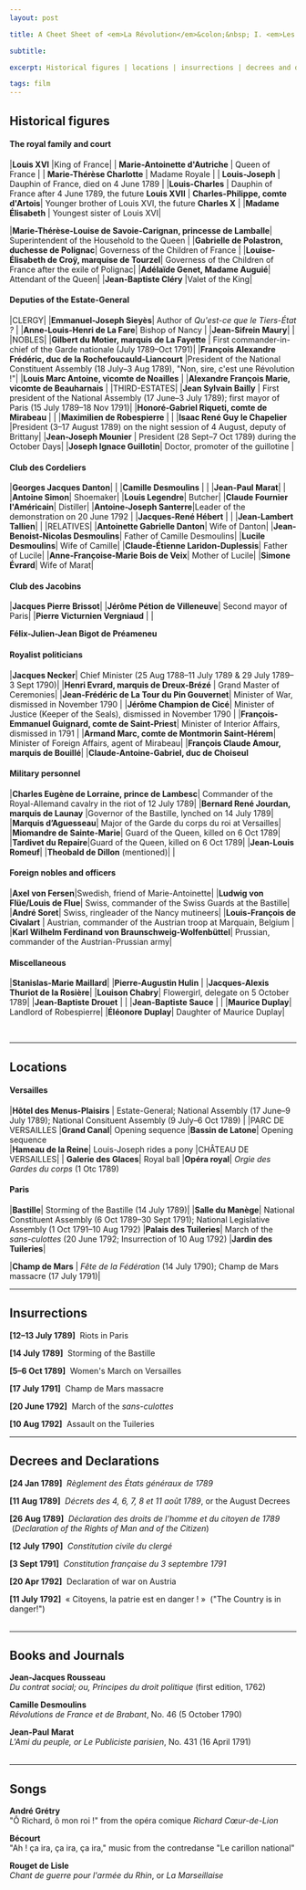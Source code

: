 ```yaml
---
layout: post

title: A Cheet Sheet of <em>La Révolution</em>&colon;&nbsp; I. <em>Les Années lumière</em>

subtitle: 

excerpt: Historical figures | locations | insurrections | decrees and declarations | books and journals | songs <br />

tags: film
---
```


## Historical figures

#### The royal family and court

|**Louis XVI** |King of France|
| **Marie-Antoinette d'Autriche** | Queen of France |
| **Marie-Thérèse Charlotte** | Madame Royale |
| **Louis-Joseph** | Dauphin of France, died on 4 June 1789 | 
|**Louis-Charles** | Dauphin of France after 4 June 1789, the future **Louis XVII** |
**Charles-Philippe, comte d'Artois**| Younger brother of Louis XVI,  the future **Charles X** |
|**Madame Élisabeth** | Youngest sister of Louis XVI|


|**Marie-Thérèse-Louise de Savoie-Carignan, princesse de Lamballe**| Superintendent of the Household to the Queen |
|**Gabrielle de Polastron, duchesse de Polignac**| Governess of the Children of France |
|**Louise-Élisabeth de Croÿ, marquise de Tourzel**| Governess of the Children of France after the exile of Polignac|
|**Adélaïde Genet, Madame Auguié**| Attendant of the Queen|
|**Jean-Baptiste Cléry** |Valet of the King|



#### Deputies of the Estate-General

|CLERGY|
|**Emmanuel-Joseph Sieyès**| Author of _Qu'est-ce que le Tiers-État ?_ |
|**Anne-Louis-Henri de La Fare**| Bishop of Nancy |
|**Jean-Sifrein Maury**| |
|NOBLES|
|**Gilbert du Motier, marquis de La Fayette**  | First commander-in-chief of the Garde nationale (July 1789–Oct 1791)|
|**François Alexandre Frédéric, duc de la Rochefoucauld-Liancourt** |President of the National Constituent Assembly (18 July–3 Aug 1789), "Non, sire, c'est une Révolution !"|
|**Louis Marc Antoine, vicomte de Noailles** |
|**Alexandre François Marie, vicomte de Beauharnais** |
|THIRD-ESTATES|
|**Jean Sylvain Bailly** | First president of the National Assembly (17 June–3 July 1789); first mayor of Paris (15 July 1789–18 Nov 1791)|
|**Honoré-Gabriel Riqueti, comte de Mirabeau** | |
|**Maximilien de Robespierre** | |
|**Isaac René Guy le Chapelier** |President (3–17 August 1789) on the night session of 4 August, deputy of Brittany|
|**Jean-Joseph Mounier** | President (28 Sept–7 Oct 1789) during the October Days| 
|**Joseph Ignace Guillotin**| Doctor, promoter of the guillotine |

#### Club des Cordeliers

|**Georges Jacques Danton**| | 
|**Camille Desmoulins** | |
|**Jean-Paul Marat**| |
|**Antoine Simon**| Shoemaker|
|**Louis Legendre**| Butcher|
|**Claude Fournier l'Américain**| Distiller|
|**Antoine-Joseph Santerre**|Leader of the demonstration on 20 June 1792 |
|**Jacques-René Hébert** | |
|**Jean-Lambert Tallien**| |
|RELATIVES|
|**Antoinette Gabrielle Danton**| Wife of Danton| 
|**Jean-Benoist-Nicolas Desmoulins**| Father of Camille Desmoulins|
|**Lucile Desmoulins**| Wife of Camille|
|**Claude-Étienne Laridon-Duplessis**| Father of Lucile|
|**Anne-Françoise-Marie Bois de Veix**| Mother of Lucile|
|**Simone Évrard**| Wife of Marat|


#### Club des Jacobins

|**Jacques Pierre Brissot**| 
|**Jérôme Pétion de Villeneuve**| Second mayor of Paris|
|**Pierre Victurnien Vergniaud** | |

**Félix-Julien-Jean Bigot de Préameneu**


#### Royalist politicians

|**Jacques Necker**| Chief Minister (25 Aug 1788–11 July 1789 & 29 July 1789–3 Sept 1790)|
|**Henri Evrard, marquis de Dreux-Brézé** | Grand Master of Ceremonies|
|**Jean-Frédéric de La Tour du Pin Gouvernet**| Minister of War, dismissed in November 1790 | 
|**Jérôme Champion de Cicé**| Minister of Justice (Keeper of the Seals), dismissed in November 1790 | 
|**François-Emmanuel Guignard, comte de Saint-Priest**| Minister of Interior Affairs, dismissed in 1791 |
|**Armand Marc, comte de Montmorin Saint-Hérem**| Minister of Foreign Affairs, agent of Mirabeau|
|**François Claude Amour, marquis de Bouillé**|
|**Claude-Antoine-Gabriel, duc de Choiseul**



#### Military personnel

|**Charles Eugène de Lorraine, prince de Lambesc**| Commander of the Royal-Allemand cavalry in the riot of 12 July 1789| 
|**Bernard René Jourdan, marquis de Launay** |Governor of the Bastille, lynched on 14 July 1789|
|**Marquis d’Aguesseau**| Major of the Garde du corps du roi at Versailles|
|**Miomandre de Sainte-Marie**| Guard of the Queen, killed on 6 Oct 1789| 
|**Tardivet du Repaire**|Guard of the Queen, killed on 6 Oct 1789|
|**Jean-Louis Romeuf**|
|**Theobald de Dillon** (mentioned)| |

#### Foreign nobles and officers

|**Axel von Fersen**|Swedish, friend of Marie-Antoinette|
|**Ludwig von Flüe/Louis de Flue**| Swiss, commander of the Swiss Guards at the Bastille|
|**André Soret**| Swiss, ringleader of the Nancy mutineers|
|**Louis-François de Civalart** | Austrian, commander of the Austrian troop at Marquain, Belgium |
|**Karl Wilhelm Ferdinand von Braunschweig-Wolfenbüttel**| Prussian, commander of the Austrian-Prussian army|






#### Miscellaneous

|**Stanislas-Marie Maillard**|
|**Pierre-Augustin Hulin** |
|**Jacques-Alexis Thuriot de la Rosière**|
|**Louison Chabry**| Flowergirl, delegate on 5 October 1789|
|**Jean-Baptiste Drouet** | |
|**Jean-Baptiste Sauce** | |
|**Maurice Duplay**| Landlord of Robespierre|
|**Éléonore Duplay**| Daughter of Maurice Duplay|

<br/>

----

## Locations

#### Versailles

|**Hôtel des Menus-Plaisirs** | Estate-General; National Assembly (17 June–9 July 1789); National Consituent Assembly (9 July–6 Oct 1789) |
|PARC DE VERSAILLES
|**Grand Canal**| Opening sequence 
|**Bassin de Latone**| Opening sequence  
|**Hameau de la Reine**| Louis-Joseph rides a pony
|CHÂTEAU DE VERSAILLES|
| **Galerie des Glaces**| Royal ball
|**Opéra royal**| _Orgie des Gardes du corps_ (1 Otc 1789)




#### Paris

|**Bastille**| Storming of the Bastille (14 July 1789)|
|**Salle du Manège**| National Constituent Assembly (6 Oct 1789–30 Sept 1791); National Legislative Assembly (1 Oct 1791–10 Aug 1792)
|**Palais des Tuileries**| March of the _sans-culottes_ (20 June 1792; Insurrection of 10 Aug 1792)
|**Jardin des Tuileries**| 

|**Champ de Mars** | _Fête de la Fédération_ (14 July 1790); Champ de Mars massacre (17 July 1791)|


----
## Insurrections

**[12–13 July 1789]**&nbsp; Riots in Paris

**[14 July 1789]**&nbsp; Storming of the Bastille

**[5–6 Oct 1789]**&nbsp; Women's March on Versailles

**[17 July 1791]**&nbsp; Champ de Mars massacre

**[20 June 1792]**&nbsp; March of the _sans-culottes_

**[10 Aug 1792]**&nbsp; Assault on the Tuileries

----

## Decrees and Declarations

**[24 Jan 1789]**&nbsp; _Règlement des États généraux de 1789_

**[11 Aug 1789]**&nbsp; _Décrets des 4, 6, 7, 8 et 11 août 1789_, or the August Decrees

**[26 Aug 1789]**&nbsp; _Déclaration des droits de l'homme et du citoyen de 1789_ &nbsp;(_Declaration of the Rights of Man and of the Citizen_)

**[12 July 1790]**&nbsp; _Constitution civile du clergé_

**[3 Sept 1791]**&nbsp; _Constitution française du 3 septembre 1791_

**[20 Apr 1792]**&nbsp; Declaration of war on Austria

**[11 July 1792]**&nbsp; « Citoyens, la patrie est en danger ! » &nbsp;("The Country is in danger!") <br/><br/>

----

## Books and Journals

**Jean-Jacques Rousseau**  <br/>
_Du contrat social; ou, Principes du droit politique_ (first edition, 1762)

**Camille Desmoulins**  <br/>
_Révolutions de France et de Brabant_, No. 46 (5 October 1790)

**Jean-Paul Marat** <br/>
_L'Ami du peuple, or Le Publiciste parisien_, No. 431 (16 April 1791) <br/><br/>

----

## Songs

**André Grétry** <br/>
"Ô Richard, ô mon roi !" from the opéra comique _Richard Cœur-de-Lion_

**Bécourt** <br/>
"Ah ! ça ira, ça ira, ça ira," music from the contredanse "Le carillon national"

**Rouget de Lisle** <br/>
_Chant de guerre pour l'armée du Rhin_, or _La Marseillaise_ <br/><br/>



